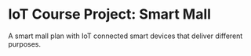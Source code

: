 # IoT Course Project: Smart Mall
A smart mall plan with IoT connected smart devices that deliver different purposes.
